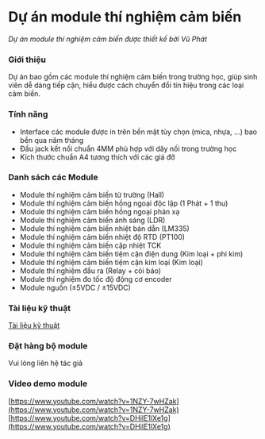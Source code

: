 # Dự án module thí nghiệm cảm biến
*Dự án module thí nghiệm cảm biến được thiết kế bởi Vũ Phát*

### Giới thiệu
Dự án bao gồm các module thí nghiệm cảm biến trong trường học, giúp sinh viên dễ dàng tiếp cận, hiểu được cách chuyển đổi tín hiệu trong các loại cảm biến.

### Tính năng
- Interface các module được in trên bền mặt tùy chọn (mica, nhựa, ...) bao bền qua năm tháng
- Đầu jack kết nối chuẩn 4MM phù hợp với dây nối trong trường học
- Kích thước chuẩn A4 tương thích với các giá đỡ

### Danh sách các Module
- Module thí nghiệm cảm biến từ trường (Hall)
- Module thí nghiệm cảm biến hồng ngoại độc lập (1 Phát + 1 thu)
- Module thí nghiệm cảm biến hồng ngoại phản xạ
- Module thí nghiệm cảm biến ánh sáng (LDR)
- Module thí nghiệm cảm biến nhiệt bán dẫn (LM335)
- Module thí nghiệm cảm biến nhiệt độ RTD (PT100)
- Module thí nghiệm cảm biến cặp nhiệt TCK
- Module thí nghiệm cảm biến tiệm cận điện dung (Kim loại + phi kim)
- Module thí nghiệm cảm biến tiệm cận kim loại (Kim loại)
- Module thí nghiệm đầu ra (Relay + còi báo)
- Module thí nghiệm đo tốc độ động cơ encoder
- Module nguồn (±5VDC / ±15VDC)

### Tài liệu kỹ thuật
[Tài liệu kỹ thuật](documents/Tai_Lieu_Ky_Thuat.pdf)

### Đặt hàng bộ module
Vui lòng liên hệ tác giả

### Video demo module
[https://www.youtube.com/watch?v=1NZY-7wHZak](https://www.youtube.com/watch?v=1NZY-7wHZak)  
[https://www.youtube.com/watch?v=DHiIE1lXe1g](https://www.youtube.com/watch?v=DHiIE1lXe1g)
